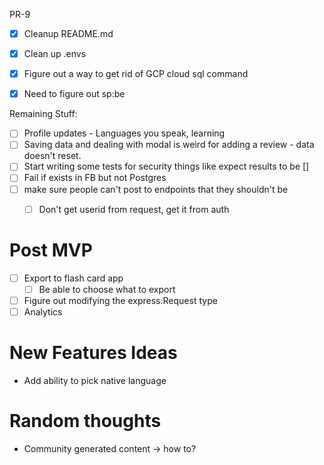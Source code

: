 PR-9

- [x] Cleanup README.md
- [x] Clean up .envs
- [x] Figure out a way to get rid of GCP cloud sql command
- [x] Need to figure out sp:be


Remaining Stuff:

- [ ] Profile updates - Languages you speak, learning
- [ ] Saving data and dealing with modal is weird for adding a review - data doesn't reset. 
- [ ] Start writing some tests for security things like expect results to be []
- [ ] Fail if exists in FB but not Postgres
- [ ] make sure people can't post to endpoints that they shouldn't be
    - [ ] Don't get userid from request, get it from auth


# Post MVP
- [ ] Export to flash card app
    - [ ] Be able to choose what to export
- [ ] Figure out modifying the express.Request type
- [ ] Analytics

# New Features Ideas

- Add ability to pick native language


# Random thoughts

- Community generated content -> how to?
